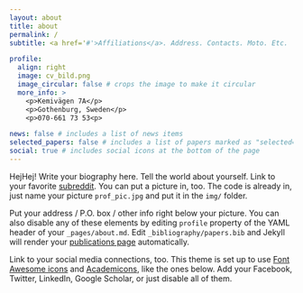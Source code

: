 ```yaml
---
layout: about
title: about
permalink: /
subtitle: <a href='#'>Affiliations</a>. Address. Contacts. Moto. Etc.

profile:
  align: right
  image: cv_bild.png
  image_circular: false # crops the image to make it circular
  more_info: >
    <p>Kemivägen 7A</p>
    <p>Gothenburg, Sweden</p>
    <p>070-661 73 53<p>

news: false # includes a list of news items
selected_papers: false # includes a list of papers marked as "selected={true}"
social: true # includes social icons at the bottom of the page
---
```


HejHej! Write your biography here. Tell the world about yourself. Link to your favorite [subreddit](http://reddit.com). You can put a picture in, too. The code is already in, just name your picture `prof_pic.jpg` and put it in the `img/` folder.

Put your address / P.O. box / other info right below your picture. You can also disable any of these elements by editing `profile` property of the YAML header of your `_pages/about.md`. Edit `_bibliography/papers.bib` and Jekyll will render your [publications page](/al-folio/publications/) automatically.

Link to your social media connections, too. This theme is set up to use [Font Awesome icons](https://fontawesome.com/) and [Academicons](https://jpswalsh.github.io/academicons/), like the ones below. Add your Facebook, Twitter, LinkedIn, Google Scholar, or just disable all of them.
